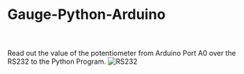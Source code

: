 # Gauge-Python-Arduino
<br /><br />
Read out the value of the potentiometer from Arduino Port A0 over the RS232 to the Python Program.
![RS232](https://user-images.githubusercontent.com/36192933/48973945-efbaa480-f04b-11e8-8987-30d699c34161.jpg)
<br /><br />
